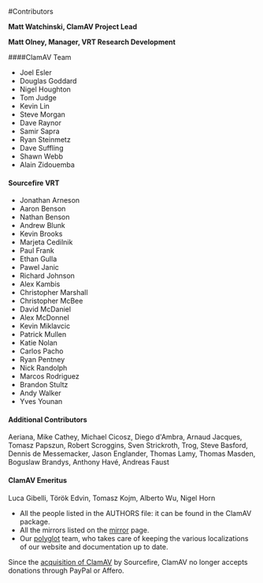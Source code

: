 #Contributors

__Matt Watchinski, ClamAV Project Lead__

__Matt Olney, Manager, VRT Research Development__

####ClamAV Team

* Joel Esler
* Douglas Goddard
* Nigel Houghton
* Tom Judge
* Kevin Lin
* Steve Morgan
* Dave Raynor
* Samir Sapra
* Ryan Steinmetz
* Dave Suffling
* Shawn Webb
* Alain Zidouemba

#### Sourcefire VRT

* Jonathan Arneson
* Aaron Benson
* Nathan Benson
* Andrew Blunk
* Kevin Brooks
* Marjeta Cedilnik
* Paul Frank
* Ethan Gulla
* Pawel Janic
* Richard Johnson
* Alex Kambis
* Christopher Marshall
* Christopher McBee
* David McDaniel
* Alex McDonnel
* Kevin Miklavcic
* Patrick Mullen
* Katie Nolan
* Carlos Pacho
* Ryan Pentney
* Nick Randolph
* Marcos Rodriguez
* Brandon Stultz
* Andy Walker
* Yves Younan

#### Additional Contributors  
Aeriana, Mike Cathey, Michael Cicosz, Diego d'Ambra, Arnaud Jacques, Tomasz Papszun, Robert Scroggins, Sven Strickroth, Trog, Steve Basford, Dennis de Messemacker, Jason Englander, Thomas Lamy, Thomas Masden, Boguslaw Brandys, Anthony Havé, Andreas Faust

#### ClamAV Emeritus 

Luca Gibelli, Török Edvin, Tomasz Kojm, Alberto Wu, Nigel Horn



* All the people listed in the AUTHORS file: it can be found in the ClamAV package.
* All the mirrors listed on the [mirror](http://www.clamav.net/mirrors.html) page.
* Our [polyglot](http://www.clamav.net/about/team/polyglot) team, who takes care of keeping the various localizations of our website and documentation up to date.

Since the [acquisition of ClamAV](http://www.sourcefire.com/products/clamav/) by Sourcefire, ClamAV no longer accepts donations through PayPal or Affero.